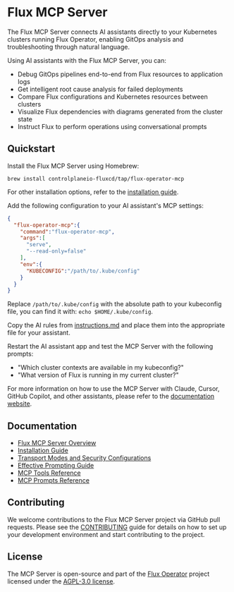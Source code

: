 # Flux MCP Server

The Flux MCP Server connects AI assistants directly to your Kubernetes clusters running Flux Operator,
enabling GitOps analysis and troubleshooting through natural language.

Using AI assistants with the Flux MCP Server, you can:

- Debug GitOps pipelines end-to-end from Flux resources to application logs
- Get intelligent root cause analysis for failed deployments
- Compare Flux configurations and Kubernetes resources between clusters
- Visualize Flux dependencies with diagrams generated from the cluster state
- Instruct Flux to perform operations using conversational prompts

## Quickstart

Install the Flux MCP Server using Homebrew:

```shell
brew install controlplaneio-fluxcd/tap/flux-operator-mcp
```

For other installation options, refer to the [installation guide](https://fluxcd.control-plane.io/mcp/install/).

Add the following configuration to your AI assistant's MCP settings:

```json
{
  "flux-operator-mcp":{
    "command":"flux-operator-mcp",
    "args":[
      "serve",
      "--read-only=false"
    ],
    "env":{
      "KUBECONFIG":"/path/to/.kube/config"
    }
  }
}
```

Replace `/path/to/.kube/config` with the absolute path to your kubeconfig file,
you can find it with: `echo $HOME/.kube/config`.

Copy the AI rules from
[instructions.md](https://raw.githubusercontent.com/controlplaneio-fluxcd/distribution/refs/heads/main/docs/mcp/instructions.md)
and place them into the appropriate file for your assistant.

Restart the AI assistant app and test the MCP Server with the following prompts:

- "Which cluster contexts are available in my kubeconfig?"
- "What version of Flux is running in my current cluster?"

For more information on how to use the MCP Server with Claude, Cursor, GitHub Copilot,
and other assistants, please refer to the [documentation website](https://fluxcd.control-plane.io/mcp/).

## Documentation

- [Flux MCP Server Overview](https://fluxcd.control-plane.io/mcp/)
- [Installation Guide](https://fluxcd.control-plane.io/mcp/install/)
- [Transport Modes and Security Configurations](https://fluxcd.control-plane.io/mcp/config/)
- [Effective Prompting Guide](https://fluxcd.control-plane.io/mcp/prompt-engineering/)
- [MCP Tools Reference](https://fluxcd.control-plane.io/mcp/tools/)
- [MCP Prompts Reference](https://fluxcd.control-plane.io/mcp/prompts/)

## Contributing

We welcome contributions to the Flux MCP Server project via GitHub pull requests.
Please see the [CONTRIBUTING](https://github.com/controlplaneio-fluxcd/flux-operator/blob/main/CONTRIBUTING.md)
guide for details on how to set up your development environment and start contributing to the project.

## License

The MCP Server is open-source and part of the [Flux Operator](https://github.com/controlplaneio-fluxcd/flux-operator)
project licensed under the [AGPL-3.0 license](https://github.com/controlplaneio-fluxcd/flux-operator/blob/main/LICENSE).

